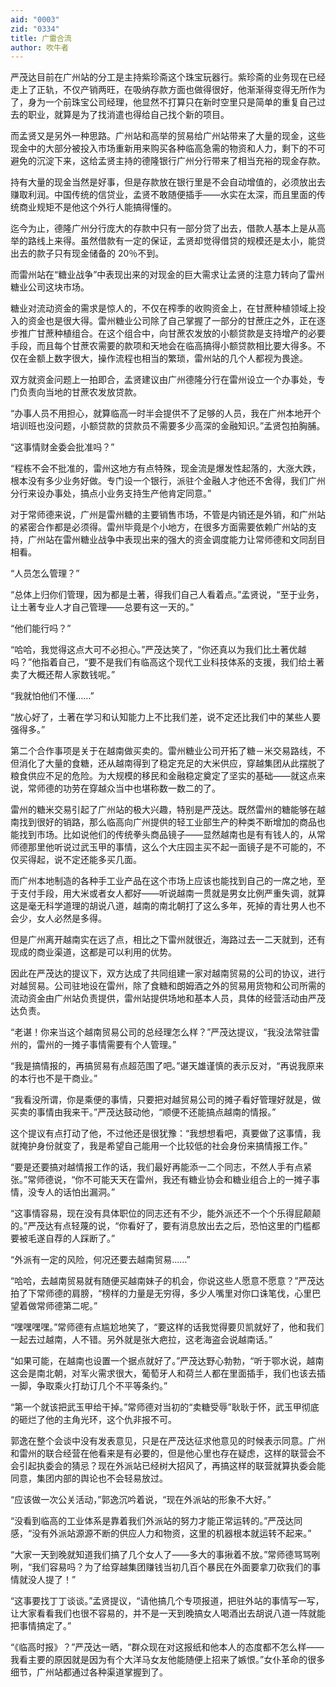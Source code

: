 ```yaml
---
aid: "0003"
zid: "0334"
title: 广雷合流
author: 吹牛者
---
```


严茂达目前在广州站的分工是主持紫珍斋这个珠宝玩器行。紫珍斋的业务现在已经走上了正轨，不仅产销两旺，在吸纳存款方面也做得很好，他渐渐得变得无所作为了，身为一个前珠宝公司经理，他显然不打算只在新时空里只是简单的重复自己过去的职业，就算是为了找消遣也得给自己找个新的项目。

而孟贤又是另外一种思路。广州站和高举的贸易给广州站带来了大量的现金，这些现金中的大部分被投入市场重新用来购买各种临高急需的物资和人力，剩下的不可避免的沉淀下来，这给孟贤主持的德隆银行广州分行带来了相当充裕的现金存款。

持有大量的现金当然是好事，但是存款放在银行里是不会自动增值的，必须放出去赚取利润。中国传统的信贷业，孟贤不敢随便插手——水实在太深，而且里面的传统商业规矩不是他这个外行人能搞得懂的。

迄今为止，德隆广州分行庞大的存款中只有一部分贷了出去，借款人基本上是从高举的路线上来得。虽然借款有一定的保证，孟贤却觉得借贷的规模还是太小，能贷出去的款子只有现金储备的 20％不到。

而雷州站在“糖业战争”中表现出来的对现金的巨大需求让孟贤的注意力转向了雷州糖业公司这块市场。

糖业对流动资金的需求是惊人的，不仅在榨季的收购资金上，在甘蔗种植领域上投入的资金也是很大得。雷州糖业公司除了自己掌握了一部分的甘蔗庄之外，正在逐步推广甘蔗种植组合。在这个组合中，向甘蔗农发放的小额贷款是支持增产的必要手段，而且每个甘蔗农需要的款项和天地会在临高搞得小额贷款相比要大得多。不仅在金额上数字很大，操作流程也相当的繁琐，雷州站的几个人都视为畏途。

双方就资金问题上一拍即合，孟贤建议由广州德隆分行在雷州设立一个办事处，专门负责向当地的甘蔗农发放贷款。

“办事人员不用担心，就算临高一时半会提供不了足够的人员，我在广州本地开个培训班也没问题，小额贷款的贷款员不需要多少高深的金融知识。”孟贤包拍胸脯。

“这事情财金委会批准吗？”

“程栋不会不批准的，雷州这地方有点特殊，现金流是爆发性起落的，大涨大跌，根本没有多少业务好做。专门设一个银行，派驻个金融人才他还不舍得，我们广州分行来设办事处，搞点小业务支持生产他肯定同意。”

对于常师德来说，广州是雷州糖的主要销售市场，不管是内销还是外销，和广州站的紧密合作都是必须得。雷州毕竟是个小地方，在很多方面需要依赖广州站的支持，广州站在雷州糖业战争中表现出来的强大的资金调度能力让常师德和文同刮目相看。

“人员怎么管理？”

“总体上归你们管理，因为都是土著，得我们自己人看着点。”孟贤说，“至于业务，让土著专业人才自己管理——总要有这一天的。”

“他们能行吗？”

“哈哈，我觉得这点大可不必担心。”严茂达笑了，“你还真以为我们比土著优越吗？”他指着自己，“要不是我们有临高这个现代工业科技体系的支援，我们给土著卖了大概还帮人家数钱呢。”

“我就怕他们不懂……”

“放心好了，土著在学习和认知能力上不比我们差，说不定还比我们中的某些人要强得多。”

第二个合作事项是关于在越南做买卖的。雷州糖业公司开拓了糖－米交易路线，不但消化了大量的食糖，还从越南得到了稳定充足的大米供应，穿越集团从此摆脱了粮食供应不足的危险。为大规模的移民和金融稳定奠定了坚实的基础——就这点来说，常师德的功劳在穿越众当中也堪称数一数二的了。

雷州的糖米交易引起了广州站的极大兴趣，特别是严茂达。既然雷州的糖能够在越南找到很好的销路，那么临高向广州提供的轻工业部生产的种类不断增加的商品也能找到市场。比如说他们的传统拳头商品镜子——显然越南也是有有钱人的，从常师德那里他听说过武玉甲的事情，这么个大庄园主买不起一面镜子是不可能的，不仅买得起，说不定还能多买几面。

而广州本地制造的各种手工业产品在这个市场上应该也能找到自己的一席之地，至于支付手段，用大米或者女人都好——听说越南一贯就是男女比例严重失调，就算这是毫无科学道理的胡说八道，越南的南北朝打了这么多年，死掉的青壮男人也不会少，女人必然是多得。

但是广州离开越南实在远了点，相比之下雷州就很近，海路过去一二天就到，还有现成的商业渠道，这都是可以利用的优势。

因此在严茂达的提议下，双方达成了共同组建一家对越南贸易的公司的协议，进行对越贸易。公司驻地设在雷州，除了食糖和朗姆酒之外的贸易用货物和公司所需的流动资金由广州站负责提供，雷州站提供场地和基本人员，具体的经营活动由严茂达负责。

“老谌！你来当这个越南贸易公司的总经理怎么样？”严茂达提议，“我没法常驻雷州的，雷州的一摊子事情需要有个人管理。”

“我是搞情报的，再搞贸易有点超范围了吧。”谌天雄谨慎的表示反对，“再说我原来的本行也不是干商业。”

“我看没所谓，你是乘便的事情，只要把对越贸易公司的摊子看好管理好就是，做买卖的事情由我来干。”严茂达鼓动他，“顺便不还能搞点越南的情报。”

这个提议有点打动了他，不过他还是很犹豫：“我想想看吧，真要做了这事情，我就掩护身份就变了，我是希望自己能用一个比较低的社会身份来搞情报工作。”

“要是还要搞对越情报工作的话，我们最好再能添一二个同志，不然人手有点紧张。”常师德说，“你不可能天天在雷州，我还有糖业协会和糖业组合上的一摊子事情，没专人的话怕出漏洞。”

“这事情容易，现在没有具体职位的同志还有不少，能外派还不一个个乐得屁颠颠的。”严茂达有点轻蔑的说，“你看好了，要有消息放出去之后，恐怕这里的门槛都要被毛遂自荐的人踩断了。”

“外派有一定的风险，何况还要去越南贸易……”

“哈哈，去越南贸易就有随便买越南妹子的机会，你说这些人愿意不愿意？”严茂达拍了下常师德的肩膀，“榜样的力量是无穷得，多少人嘴里对你口诛笔伐，心里巴望着做常师德第二呢。”

“嘿嘿嘿嘿。”常师德有点尴尬地笑了，“要这样的话我觉得要贝凯就好了，他和我们一起去过越南，人不错。另外就是张大疤拉，这老海盗会说越南话。”

“如果可能，在越南也设置一个据点就好了。”严茂达野心勃勃，“听于鄂水说，越南这会是南北朝，对军火需求很大，葡萄牙人和荷兰人都在里面插手，我们也该去插一脚，争取乘火打劫订几个不平等条约。”

“第一个就该把武玉甲给干掉。”常师德对当初的“卖糖受辱”耿耿于怀，武玉甲彻底的砸烂了他的主角光环，这个仇非报不可。

郭逸在整个会谈中没有发表意见，只是在严茂达征求他意见的时候表示同意。广州和雷州的联合经营在他看来是有必要的，但是他心里也存在疑虑，这样的联营会不会引起执委会的猜忌？现在外派站已经树大招风了，再搞这样的联营就算执委会能同意，集团内部的舆论也不会轻易放过。

“应该做一次公关活动，”郭逸沉吟着说，“现在外派站的形象不大好。”

“没看到临高的工业体系是靠着我们外派站的努力才能正常运转的。”严茂达同感，“没有外派站源源不断的供应人力和物资，这里的机器根本就运转不起来。”

“大家一天到晚就知道我们搞了几个女人了——多大的事揪着不放。”常师德骂骂咧咧，“我们容易吗？为了给穿越集团赚钱当初几百个暴民在外面要拿刀砍我们的事情就没人提了！”

“这事要找丁丁谈谈。”孟贤提议，“请他搞几个专项报道，把驻外站的事情写一写，让大家看看我们也很不容易的，并不是一天到晚搞女人喝酒出去胡说八道一阵就能把事情搞定了。”

“《临高时报》？”严茂达一晒，“群众现在对这报纸和他本人的态度都不怎么样——我看主要的原因就是因为有个大洋马女友他能随便上招来了嫉恨。”女仆革命的很多细节，广州站都通过各种渠道掌握到了。

